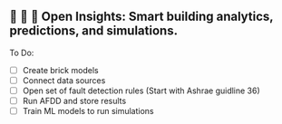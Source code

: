 ## 🧠 🤖 🏢 Open Insights: Smart building analytics, predictions, and simulations.

To Do:

- [ ] Create brick models
- [ ] Connect data sources
- [ ] Open set of fault detection rules (Start with Ashrae guidline 36)
- [ ] Run AFDD and store results
- [ ] Train ML models to run simulations
